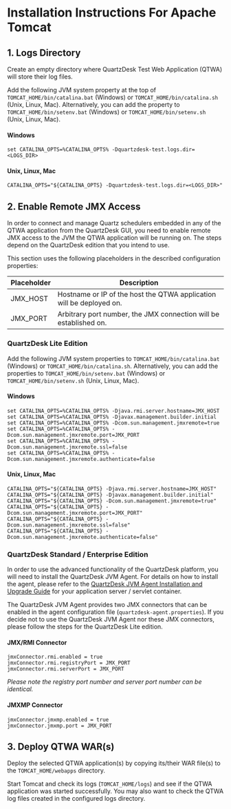 # Installation Instructions For Apache Tomcat

## 1. Logs Directory

Create an empty directory where QuartzDesk Test Web Application (QTWA) will store their log files.
          
Add the following JVM system property at the top of `TOMCAT_HOME/bin/catalina.bat` (Windows) or `TOMCAT_HOME/bin/catalina.sh` (Unix, Linux, Mac). Alternatively, you can add the property to `TOMCAT_HOME/bin/setenv.bat` (Windows) or `TOMCAT_HOME/bin/setenv.sh` (Unix, Linux, Mac). 

#### Windows
```
set CATALINA_OPTS=%CATALINA_OPTS% -Dquartzdesk-test.logs.dir=<LOGS_DIR>
```

#### Unix, Linux, Mac
```
CATALINA_OPTS="${CATALINA_OPTS} -Dquartzdesk-test.logs.dir=<LOGS_DIR>"
```



## 2. Enable Remote JMX Access

In order to connect and manage Quartz schedulers embedded in any of the QTWA application from the QuartzDesk GUI, you need to enable remote JMX access to the JVM the QTWA application will be running on. The steps depend on the QuartzDesk edition that you intend to use.

This section uses the following placeholders in the described configuration properties:

| Placeholder | Description |
|-------------|-------------|
| JMX_HOST    | Hostname or IP of the host the QTWA application will be deployed on. | 
| JMX_PORT    | Arbitrary port number, the JMX connection will be established on. |

### QuartzDesk Lite Edition

Add the following JVM system properties to `TOMCAT_HOME/bin/catalina.bat` (Windows) or `TOMCAT_HOME/bin/catalina.sh`. Alternatively, you can add the properties to `TOMCAT_HOME/bin/setenv.bat` (Windows) or `TOMCAT_HOME/bin/setenv.sh` (Unix, Linux, Mac).

#### Windows
```
set CATALINA_OPTS=%CATALINA_OPTS% -Djava.rmi.server.hostname=JMX_HOST
set CATALINA_OPTS=%CATALINA_OPTS% -Djavax.management.builder.initial
set CATALINA_OPTS=%CATALINA_OPTS% -Dcom.sun.management.jmxremote=true
set CATALINA_OPTS=%CATALINA_OPTS% -Dcom.sun.management.jmxremote.port=JMX_PORT
set CATALINA_OPTS=%CATALINA_OPTS% -Dcom.sun.management.jmxremote.ssl=false
set CATALINA_OPTS=%CATALINA_OPTS% -Dcom.sun.management.jmxremote.authenticate=false
```

#### Unix, Linux, Mac
```
CATALINA_OPTS="${CATALINA_OPTS} -Djava.rmi.server.hostname=JMX_HOST" 
CATALINA_OPTS="${CATALINA_OPTS} -Djavax.management.builder.initial" 
CATALINA_OPTS="${CATALINA_OPTS} -Dcom.sun.management.jmxremote=true" 
CATALINA_OPTS="${CATALINA_OPTS} -Dcom.sun.management.jmxremote.port=JMX_PORT" 
CATALINA_OPTS="${CATALINA_OPTS} -Dcom.sun.management.jmxremote.ssl=false"
CATALINA_OPTS="${CATALINA_OPTS} -Dcom.sun.management.jmxremote.authenticate=false"
```

### QuartzDesk Standard / Enterprise Edition
 
In order to use the advanced functionality of the QuartzDesk platform, you will need to install the QuartzDesk JVM Agent. For details on how to install the agent, please refer to the [QuartzDesk JVM Agent Installation and Upgrade Guide](https://www.quartzdesk.com/documentation/installation-and-upgrade-guides) for your application server / servlet container.
  
The QuartzDesk JVM Agent provides two JMX connectors that can be enabled in the agent configuration file (`quartzdesk-agent.properties`). If you decide not to use the QuartzDesk JVM Agent nor these JMX connectors, please follow the steps for the QuartzDesk Lite edition. 
  
#### JMX/RMI Connector
```
jmxConnector.rmi.enabled = true
jmxConnector.rmi.registryPort = JMX_PORT
jmxConnector.rmi.serverPort = JMX_PORT
```

*Please note the registry port number and server port number can be identical.*

#### JMXMP Connector
```
jmxConnector.jmxmp.enabled = true
jmxConnector.jmxmp.port = JMX_PORT
```
 


## 3. Deploy QTWA WAR(s) 

Deploy the selected QTWA application(s) by copying its/their WAR file(s) to the `TOMCAT_HOME/webapps` directory.

Start Tomcat and check its logs (`TOMCAT_HOME/logs`) and see if the QTWA application was started successfully. You may also want to check the QTWA log files created in the configured logs directory. 
